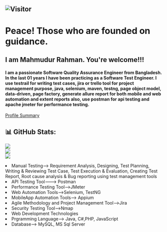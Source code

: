 ## ![Visitor](https://visitor-badge.laobi.icu/badge?page_id=mahmudurrahman-1.repoName)
# Peace! Those who are founded on guidance. 
<h2 align="start">I am Mahmudur Rahman. You're welcome!!!</h2>

<h4 align="start">I am a passionate Software Quality Assurance Engineer from Bangladesh. In the last 01 years I have been practicing as a Software Test Engineer. I use testrail for writing test cases, jira or trello tool for project management purpose, java, selenium, maven, testng, page object model, data-driven, page factory, generate allure report for both mobile and web automation and extent reports also, use postman for api testing and apache jmeter for performance testing. 

</h4>

[Profile Summary](https://profile-summary-for-github.com/user/mahmudurrahman-1)

## 📊 GitHub Stats:
![](https://github-readme-stats.vercel.app/api?username=mahmudurrahman-1&theme=dark&hide_border=true&include_all_commits=true&count_private=true)<br/>
![](https://github-readme-streak-stats.herokuapp.com/?user=mahmudurrahman-1&theme=dark&hide_border=true)<br/>
![](https://github-readme-stats.vercel.app/api/top-langs/?username=mahmudurrahman-1&theme=dark&hide_border=true&include_all_commits=true&count_private=true&layout=compact)




<li>
Manual Testing--> Requirement Analysis, Designing, Test Planning, Writing & Reviewing Test Case, Test Execution & Evaluation, Creating Test Report, Root cause analysis & Bug reporting using test management tools</li>
<li>API Testing Tool---> Postman</li>
<li>Performance Testing Tool-->JMeter</li>
<li>Web Automation Tools-->Selenium, TestNG</li>
<li>MobileApp Automation Tools--> Appium</li>
<li>Agile Methodology and Project Management Tool-->Jira</li>
<li>Security Testing Tool-->Nmap</li>
<li>Web Development Technologies</li>
<li>Prgramming Language--> Java, C#,PHP, JavaScript</li>
<li>Database--> MySQL, MS Sql Server
</li>
